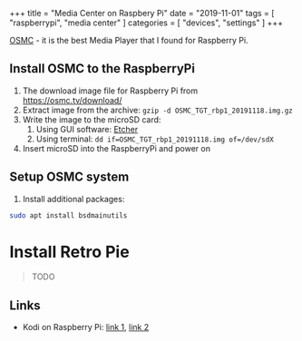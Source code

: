+++
title = "Media Center on Raspbery Pi"
date = "2019-11-01"
tags = [
    "raspberrypi",
    "media center"
]
categories = [
    "devices",
    "settings"
]
+++

[OSMC](https://osmc.tv/about/) - it is the best Media Player that I found for Raspberry Pi.
<!--more-->

## Install OSMC to the RaspberryPi
1. The download image file for Raspberry Pi from https://osmc.tv/download/
2. Extract image from the archive: ```gzip -d OSMC_TGT_rbp1_20191118.img.gz```
3. Write the image to the microSD card:
    1. Using GUI software: [Etcher](https://www.balena.io/etcher/)
    2. Using terminal: ```dd if=OSMC_TGT_rbp1_20191118.img of=/dev/sdX```
4. Insert microSD into the RaspberryPi and power on

## Setup OSMC system
1. Install additional packages:
```bash
sudo apt install bsdmainutils
```

# Install Retro Pie

> TODO

## Links
* Kodi on Raspberry Pi: [link 1](http://kamilslab.com/2017/02/08/how-to-install-kodi-on-the-raspberry-pi-3-running-raspbian/), [link 2](https://raspberrypi.stackexchange.com/questions/69003/how-to-autostart-kodi-at-boot)
